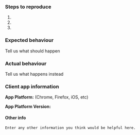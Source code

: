 <!--
Thanks for reporting a bug for xBrowserSync!

This is the bug tracker for the xBrowserSync client apps. If you are running an xBrowserSync service and need to report a bug for it, please do so at https://github.com/xBrowserSync/API/issues/.

Alternatively, if you are a user and need to report an issue with a particular xBrowserSync service, please go to http://xbrowsersync.org/contact/.

Otherwise, to make it possible for us to help you please fill out the information below:
--> 

### Steps to reproduce
1.
2.
3.

### Expected behaviour
Tell us what should happen

### Actual behaviour
Tell us what happens instead

### Client app information
**App Platform:** (Chrome, Firefox, iOS, etc) 

**App Platform Version:** 

#### Other info
```
Enter any other information you think would be helpful here.
```